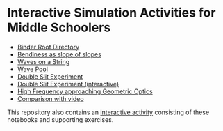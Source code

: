 # Interactive Simulation Activities for Middle Schoolers

* [Binder Root Directory](https://mybinder.org/v2/gh/inducer/splash-activities/master)
* [Bendiness as slope of slopes](https://mybinder.org/v2/gh/inducer/splash-activities/add_bendiness_activity?filepath=Bendiness%20as%20Slope%20of%20Slopes.ipynb)
* [Waves on a String](https://mybinder.org/v2/gh/inducer/splash-activities/master?filepath=Waves%20in%20One%20Dimension.ipynb)
* [Wave Pool](https://mybinder.org/v2/gh/inducer/splash-activities/master?filepath=Simulated%20Wave%20Pool.ipynb)
* [Double Slit Experiment](https://mybinder.org/v2/gh/inducer/splash-activities/master?filepath=Wave%20Pool%20with%20Source.ipynb)
* [Double Slit Experiment (interactive)](https://mybinder.org/v2/gh/inducer/splash-activities/master?filepath=Wave%20Pool%20with%20Widgets.ipynb)
* [High Frequency approaching Geometric Optics](https://mybinder.org/v2/gh/inducer/splash-activities/master?filepath=Wave%20Pool%20with%20Shadows.ipynb)
* [Comparison with video](https://mybinder.org/v2/gh/inducer/splash-activities/master?filepath=Video%20comparison.ipynb)

This repository also contains an [interactive
activity](https://relate.cs.illinois.edu/course/gamescamp-waves-s18/flow/camp-activity/start/)
consisting of these notebooks and supporting exercises.
